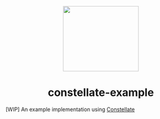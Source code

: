 <p align="center">
  <img src="https://cdn.rawgit.com/constellators/constellate/7934b911/assets/logo.png" width="200" height="173" />
</p>

<h1 align="center">constellate-example</h1>

[WIP] An example implementation using [Constellate](https://github.com/constellators/constellate)
